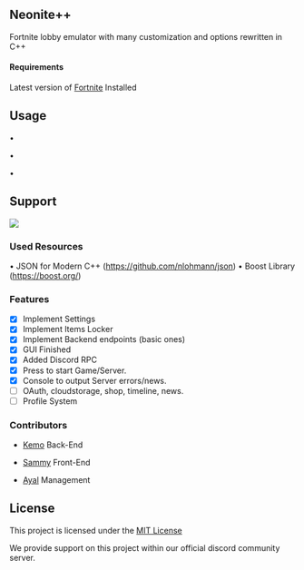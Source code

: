 ## Neonite++

Fortnite lobby emulator with many customization and options rewritten in C++

#### Requirements
Latest version of [Fortnite](https://fortnite.com/) Installed

## Usage 
•

•

•

## Support
<a href="https://discord.gg/pUKacSd"><img src="https://discordapp.com/api/guilds/703690937074974761/widget.png?style=banner2"></a>

### Used Resources

• JSON for Modern C++ (https://github.com/nlohmann/json)
• Boost Library (https://boost.org/)

### Features
- [x] Implement Settings
- [x] Implement Items Locker
- [x] Implement Backend endpoints (basic ones)
- [x] GUI Finished
- [x] Added Discord RPC
- [x] Press to start Game/Server.
- [x] Console to output Server errors/news.
- [ ] OAuth, cloudstorage, shop, timeline, news. 
- [ ] Profile System

### Contributors

- [Kemo](https://github.com/kem0o)
Back-End

- [Sammy](https://github.com/SammySM)
Front-End

- [Ayal](https://github.com/AyalX)
Management

## License
This project is licensed under the [MIT License](https://opensource.org/licenses/MIT)

We provide support on this project within our official discord community server.

